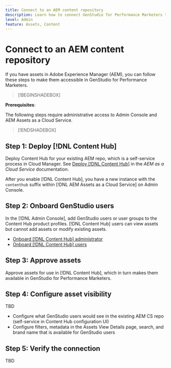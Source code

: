 ```yaml
---
title: Connect to an AEM content repository
description: Learn how to connect GenStudio for Performance Marketers to an Adobe Experience Manager (AEM) repository and leverage existing approved content.
level: Admin
feature: Assets, Content
---
```

# Connect to an AEM content repository

If you have assets in Adobe Experience Manager (AEM), you can follow these steps to make them accessible in GenStudio for Performance Marketers.

>[!BEGINSHADEBOX]

**Prerequisites**:

The following steps require administrative access to Admin Console and AEM Assets as a Cloud Service.

>[!ENDSHADEBOX]

## Step 1: Deploy [!DNL Content Hub]

Deploy Content Hub for your existing AEM repo, which is a self-service process in Cloud Manager. See [Deploy [!DNL Content Hub]](https://experienceleague.adobe.com/en/docs/experience-manager-cloud-service/content/assets/content-hub/deploy-content-hub) in the _AEM as a Cloud Service_ documentation.

After you enable [!DNL Content Hub], you have a new instance with the `contenthub` suffix within [!DNL AEM Assets as a Cloud Service] on Admin Console.

## Step 2: Onboard GenStudio users

In the [!DNL Admin Console], add GenStudio users or user groups to the Content Hub product profiles. [!DNL Content Hub] users can view assets but cannot add assets or modify existing assets.

- [Onboard [!DNL Content Hub] administrator](https://experienceleague.adobe.com/en/docs/experience-manager-cloud-service/content/assets/content-hub/deploy-content-hub#onboard-content-hub-administrator)
- [Onboard [!DNL Content Hub] users](https://experienceleague.adobe.com/en/docs/experience-manager-cloud-service/content/assets/content-hub/deploy-content-hub#onboard-content-hub-users)


## Step 3: Approve assets

Approve assets for use in [!DNL Content Hub], which in turn makes them available in GenStudio for Performance Marketers.

## Step 4: Configure asset visibility

TBD

- Configure what GenStudio users would see in the existing AEM CS repo (self-service in Content Hub configuration UI)
- Configure filters, metadata in the Assets View Details page, search, and brand name that is available for GenStudio users

## Step 5: Verify the connection

TBD
